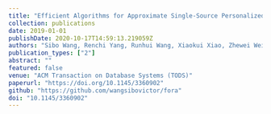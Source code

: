 ```yaml
---
title: "Efficient Algorithms for Approximate Single-Source Personalized PageRank Queries"
collection: publications
date: 2019-01-01
publishDate: 2020-10-17T14:59:13.219059Z
authors: "Sibo Wang, Renchi Yang, Runhui Wang, Xiaokui Xiao, Zhewei Wei, Wenqing Lin, Yin Yang, Nan Tang"
publication_types: ["2"]
abstract: ""
featured: false
venue: "ACM Transaction on Database Systems (TODS)"
paperurl: "https://doi.org/10.1145/3360902"
github: "https://github.com/wangsibovictor/fora"
doi: "10.1145/3360902"
---
```

